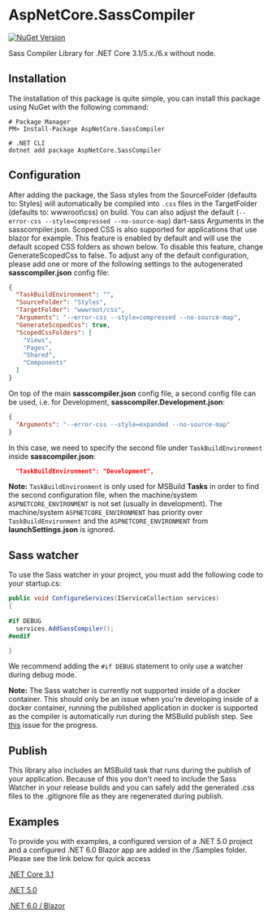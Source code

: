 # AspNetCore.SassCompiler
[![NuGet Version](https://img.shields.io/nuget/v/AspNetCore.SassCompiler.svg?style=flat)](https://www.nuget.org/packages/AspNetCore.SassCompiler/)

Sass Compiler Library for .NET Core 3.1/5.x./6.x without node.

## Installation
The installation of this package is quite simple, you can install this package using NuGet with the following command:

```shell
# Package Manager
PM> Install-Package AspNetCore.SassCompiler

# .NET CLI
dotnet add package AspNetCore.SassCompiler
```

## Configuration
After adding the package, the Sass styles from the SourceFolder (defaults to: Styles) will automatically be compiled into `.css` files in the TargetFolder (defaults to: wwwroot\css) on build. 
You can also adjust the default (`--error-css --style=compressed --no-source-map`) dart-sass Arguments in the sasscompiler.json. Scoped CSS is also supported for applications that use blazor for example. This feature is enabled by default and will use the default scoped CSS folders as shown below. To disable this feature, change GenerateScopedCss to false.
To adjust any of the default configuration, please add one or more of the following settings to the autogenerated **sasscompiler.json** config file:
```json
{
  "TaskBuildEnvironment": "",
  "SourceFolder": "Styles",
  "TargetFolder": "wwwroot/css",
  "Arguments": "--error-css --style=compressed --no-source-map",
  "GenerateScopedCss": true,
  "ScopedCssFolders": [
    "Views",
    "Pages",
    "Shared",
    "Components"
  ]
}
```
On top of the main **sasscompiler.json** config file, a second config file can be used, i.e. for Development, **sasscompiler.Development.json**:
```json
{
  "Arguments": "--error-css --style=expanded --no-source-map"
}
```
In this case, we need to specify the second file under `TaskBuildEnvironment` inside **sasscompiler.json**:
```json
  "TaskBuildEnvironment": "Development",
```
**Note:** `TaskBuildEnvironment` is only used for MSBuild **Tasks** in order to find the second configuration file, when the machine/system `ASPNETCORE_ENVIRONMENT` is not set (usually in development). The machine/system `ASPNETCORE_ENVIRONMENT` has priority over `TaskBuildEnvironment` and the `ASPNETCORE_ENVIRONMENT` from **launchSettings.json** is ignored.

## Sass watcher
To use the Sass watcher in your project, you must add the following code to your startup.cs:
```csharp
public void ConfigureServices(IServiceCollection services) 
{
  
#if DEBUG
  services.AddSassCompiler();
#endif

}
```

We recommend adding the `#if DEBUG` statement to only use a watcher during debug mode.

**Note:** The Sass watcher is currently not supported inside of a docker container. This should
only be an issue when you're developing inside of a docker container, running the published
application in docker is supported as the compiler is automatically run during the MSBuild publish
step. See [this](https://github.com/koenvzeijl/AspNetCore.SassCompiler/issues/44) issue for the progress.

## Publish

This library also includes an MSBuild task that runs during the publish of your application. Because of this you don't need to include
the Sass Watcher in your release builds and you can safely add the generated .css files to the .gitignore file as they are regenerated during publish. 

## Examples
To provide you with examples, a configured version of a .NET 5.0 project and a configured .NET 6.0 Blazor app are added in the /Samples folder. Please see the link below for quick access

[.NET Core 3.1](https://github.com/koenvzeijl/AspNetCore.SassCompiler/tree/master/Samples/AspNetCore.SassCompiler.Sample31)

[.NET 5.0](https://github.com/koenvzeijl/AspNetCore.SassCompiler/tree/master/Samples/AspNetCore.SassCompiler.Sample)

[.NET 6.0 / Blazor](https://github.com/koenvzeijl/AspNetCore.SassCompiler/tree/master/Samples/AspNetCore.SassCompiler.BlazorSample)
